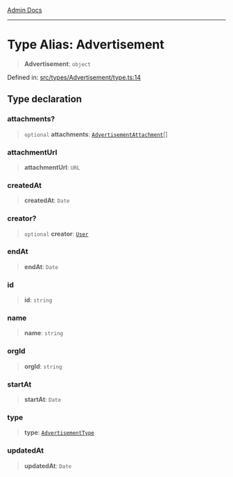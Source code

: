 [Admin Docs](/)

***

# Type Alias: Advertisement

> **Advertisement**: `object`

Defined in: [src/types/Advertisement/type.ts:14](https://github.com/PalisadoesFoundation/talawa-admin/blob/main/src/types/Advertisement/type.ts#L14)

## Type declaration

### attachments?

> `optional` **attachments**: [`AdvertisementAttachment`](AdvertisementAttachment.md)[]

### attachmentUrl

> **attachmentUrl**: `URL`

### createdAt

> **createdAt**: `Date`

### creator?

> `optional` **creator**: [`User`](../../../User/type/type-aliases/User.md)

### endAt

> **endAt**: `Date`

### id

> **id**: `string`

### name

> **name**: `string`

### orgId

> **orgId**: `string`

### startAt

> **startAt**: `Date`

### type

> **type**: [`AdvertisementType`](../variables/AdvertisementType.md)

### updatedAt

> **updatedAt**: `Date`
